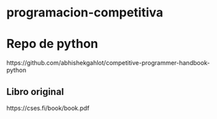 # programacion-competitiva
<h1>Repo de python</h1>
https://github.com/abhishekgahlot/competitive-programmer-handbook-python
<h2>Libro original</h2>
https://cses.fi/book/book.pdf
